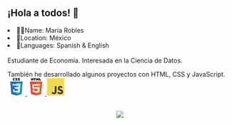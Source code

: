 ## ¡Hola a todos! 👋

<li>👩‍💼Name: María Robles</li>
<li>📍Location: México </li>
<li>📣Languages: Spanish & English</li>
<br>
Estudiante de Economía. Interesada en la Ciencia de Datos. 

También he desarrollado algunos proyectos con HTML, CSS y JavaScript. 
<br>
<a href="https://www.w3schools.com/css/" target="_blank"> <img src="https://raw.githubusercontent.com/devicons/devicon/master/icons/css3/css3-original-wordmark.svg" alt="css3" width="40" height="40"/> </a>
    <a href="https://www.w3.org/html/" target="_blank"> <img src="https://raw.githubusercontent.com/devicons/devicon/master/icons/html5/html5-original-wordmark.svg" alt="html5" width="40" height="40"/> </a>
    <a href="https://developer.mozilla.org/en-US/docs/Web/JavaScript" target="_blank"> <img src="https://raw.githubusercontent.com/devicons/devicon/master/icons/javascript/javascript-original.svg" alt="javascript" width="40" height="40"/> </a>

<br>
<div align="center">
  <a href="https://www.linkedin.com/in/mar%C3%ADa-robles-302a60273/" target="_blank"><img src="https://img.shields.io/badge/-LinkedIn-%230077B5?style=for-the-badge&logo=linkedin&logoColor=white" target="_blank"></a> 
</div>

